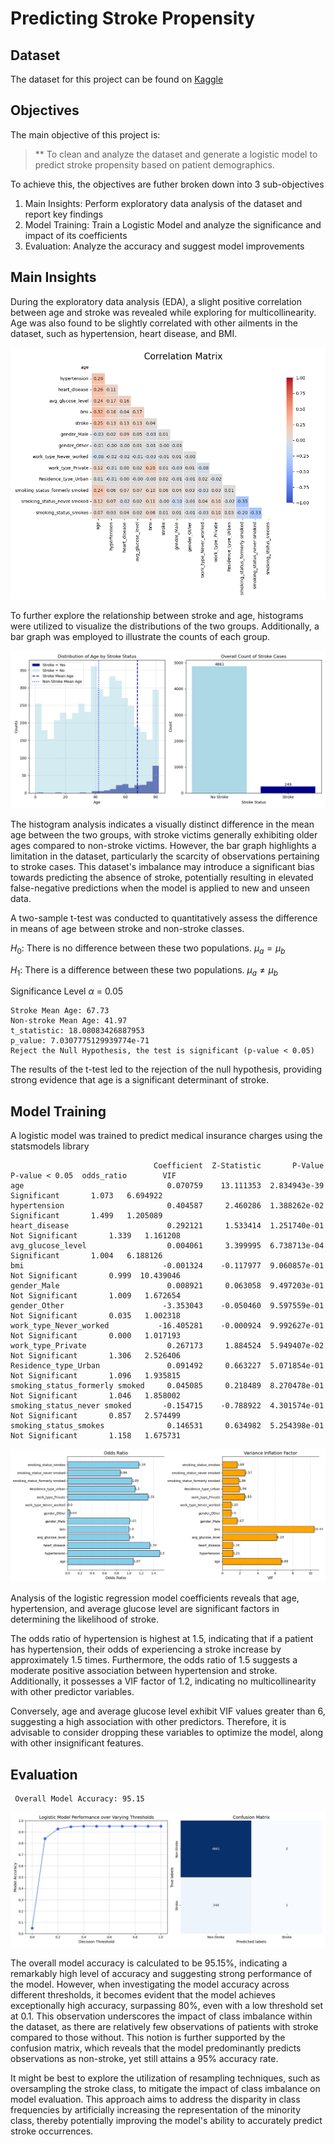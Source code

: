 # Predicting Stroke Propensity
 

## Dataset

The dataset for this project can be found on [Kaggle](https://www.kaggle.com/datasets/fedesoriano/stroke-prediction-dataset)

## Objectives

The main objective of this project is:

> ** To clean and analyze the dataset and generate a logistic model to predict stroke propensity based on patient demographics.

To achieve this, the objectives are futher broken down into 3 sub-objectives
1. Main Insights: Perform exploratory data analysis of the dataset and report key findings
2. Model Training: Train a Logistic Model and analyze the significance and impact of its coefficients
3. Evaluation: Analyze the accuracy and suggest model improvements

## Main Insights

During the exploratory data analysis (EDA), a slight positive correlation between age and stroke was revealed while exploring for multicollinearity. Age was also found to be slightly correlated with other ailments in the dataset, such as hypertension, heart disease, and BMI.

![CR_mat](figures/cor_mat.png)

To further explore the relationship between stroke and age, histograms were utilized to visualize the distributions of the two groups. Additionally, a bar graph was employed to illustrate the counts of each group.

![stroke_hist](figures/stroke_histogram.png)

The histogram analysis indicates a visually distinct difference in the mean age between the two groups, with stroke victims generally exhibiting older ages compared to non-stroke victims. However, the bar graph highlights a limitation in the dataset, particularly the scarcity of observations pertaining to stroke cases. This dataset's imbalance may introduce a significant bias towards predicting the absence of stroke, potentially resulting in elevated false-negative predictions when the model is applied to new and unseen data.

A two-sample t-test was conducted to quantitatively assess the difference in means of age between stroke and non-stroke classes.

$H_0$: There is no difference between these two populations. $\mu_a = \mu_b$

$H_1$: There is a difference between these two populations. $\mu_a \neq \mu_b$

Significance Level $\alpha$ = 0.05

```shell
Stroke Mean Age: 67.73
Non-stroke Mean Age: 41.97
t_statistic: 18.08083426887953
p_value: 7.0307775129939774e-71
Reject the Null Hypothesis, the test is significant (p-value < 0.05)
```

The results of the t-test led to the rejection of the null hypothesis, providing strong evidence that age is a significant determinant of stroke.

## Model Training 

A logistic model was trained to predict medical insurance charges using the statsmodels library


```shell
                                Coefficient  Z-Statistic       P-Value   P-value < 0.05  odds_ratio        VIF
age                                0.070759    13.111353  2.834943e-39      Significant       1.073   6.694922
hypertension                       0.404587     2.460286  1.388262e-02      Significant       1.499   1.205089
heart_disease                      0.292121     1.533414  1.251740e-01  Not Significant       1.339   1.161208
avg_glucose_level                  0.004061     3.399995  6.738713e-04      Significant       1.004   6.188126
bmi                               -0.001324    -0.117977  9.060857e-01  Not Significant       0.999  10.439046
gender_Male                        0.008921     0.063058  9.497203e-01  Not Significant       1.009   1.672654
gender_Other                      -3.353043    -0.050460  9.597559e-01  Not Significant       0.035   1.002318
work_type_Never_worked           -16.405281    -0.000924  9.992627e-01  Not Significant       0.000   1.017193
work_type_Private                  0.267173     1.884524  5.949407e-02  Not Significant       1.306   2.526406
Residence_type_Urban               0.091492     0.663227  5.071854e-01  Not Significant       1.096   1.935815
smoking_status_formerly smoked     0.045085     0.218489  8.270478e-01  Not Significant       1.046   1.858002
smoking_status_never smoked       -0.154715    -0.788922  4.301574e-01  Not Significant       0.857   2.574499
smoking_status_smokes              0.146531     0.634982  5.254398e-01  Not Significant       1.158   1.675731
```


![model_coeff](figures/odds_ratio_and_vif.png)

Analysis of the logistic regression model coefficients reveals that age, hypertension, and average glucose level are significant factors in determining the likelihood of stroke.

The odds ratio of hypertension is highest at 1.5, indicating that if a patient has hypertension, their odds of experiencing a stroke increase by approximately 1.5 times. Furthermore, the odds ratio of 1.5 suggests a moderate positive association between hypertension and stroke. Additionally, it possesses a VIF factor of 1.2, indicating no multicollinearity with other predictor variables.

Conversely, age and average glucose level exhibit VIF values greater than 6, suggesting a high association with other predictors. Therefore, it is advisable to consider dropping these variables to optimize the model, along with other insignificant features.

## Evaluation

```shell
 Overall Model Accuracy: 95.15
 ```
![model_acc](figures/accuracy_and_confusion_matrix_subplots.png)

The overall model accuracy is calculated to be 95.15%, indicating a remarkably high level of accuracy and suggesting strong performance of the model. However, when investigating the model accuracy across different thresholds, it becomes evident that the model achieves exceptionally high accuracy, surpassing 80%, even with a low threshold set at 0.1. This observation underscores the impact of class imbalance within the dataset, as there are relatively few observations of patients with stroke compared to those without. This notion is further supported by the confusion matrix, which reveals that the model predominantly predicts observations as non-stroke, yet still attains a 95% accuracy rate.

It might be best to explore the utilization of resampling techniques, such as oversampling the stroke class, to mitigate the impact of class imbalance on model evaluation. This approach aims to address the disparity in class frequencies by artificially increasing the representation of the minority class, thereby potentially improving the model's ability to accurately predict stroke occurrences.